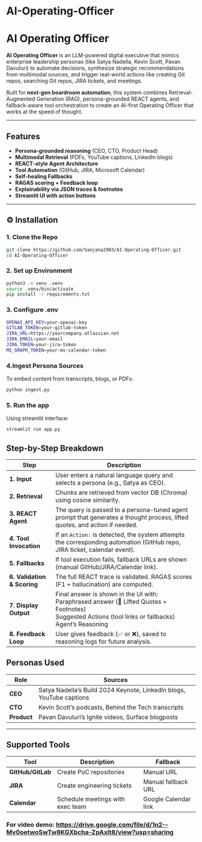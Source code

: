 # AI-Operating-Officer

# AI Operating Officer

**AI Operating Officer** is an LLM-powered digital executive that mimics enterprise leadership personas (like Satya Nadella, Kevin Scott, Pavan Davuluri) to automate decisions, synthesize strategic recommendations from multimodal sources, and trigger real-world actions like creating Git repos, searching Git repos, JIRA tickets, and meetings.

Built for **next-gen boardroom automation**, this system combines Retrieval-Augmented Generation (RAG), persona-grounded REACT agents, and fallback-aware tool orchestration to create an AI-first Operating Officer that works at the speed of thought.

---

## Features

- **Persona-grounded reasoning** (CEO, CTO, Product Head)
- **Multimodal Retrieval** (PDFs, YouTube captions, LinkedIn blogs)
- **REACT-style Agent Architecture**
- **Tool Automation** (GitHub, JIRA, Microsoft Calendar)
- **Self-healing Fallbacks**
- **RAGAS scoring + Feedback loop**
- **Explainability via JSON traces & footnotes**
- **Streamlit UI with action buttons**

---

## ⚙️ Installation

### 1. Clone the Repo

```bash
git clone https://github.com/Sanjana2903/AI-Operating-Officer.git
cd AI-Operating-Officer
```
### 2. Set up Environment
```bash
python3 -m venv .venv
source .venv/bin/activate
pip install -r requirements.txt
```
### 3. Configure .env
```bash
OPENAI_API_KEY=your-openai-key
GITLAB_TOKEN=your-gitlab-token
JIRA_URL=https://yourcompany.atlassian.net
JIRA_EMAIL=your-email
JIRA_TOKEN=your-jira-token
MS_GRAPH_TOKEN=your-ms-calendar-token
```
### 4.Ingest Persona Sources

To embed content from transcripts, blogs, or PDFs:
```bash
python ingest.py
```
### 5. Run the app

Using streamlit interface:
```bash
streamlit run app.py
```

## Step-by-Step Breakdown

| Step | Description |
|------|-------------|
| **1. Input** | User enters a natural language query and selects a persona (e.g., Satya as CEO). |
| **2. Retrieval** | Chunks are retrieved from vector DB (Chroma) using cosine similarity. |
| **3. REACT Agent** | The query is passed to a persona-tuned agent prompt that generates a thought process, lifted quotes, and action if needed. |
| **4. Tool Invocation** | If an `Action:` is detected, the system attempts the corresponding automation (GitHub repo, JIRA ticket, calendar event). |
| **5. Fallbacks** | If tool execution fails, fallback URLs are shown (manual GitHub/JIRA/Calendar link). |
| **6. Validation & Scoring** | The full REACT trace is validated. RAGAS scores (F1 + hallucination) are computed. |
| **7. Display Output** | Final answer is shown in the UI with:<br> Paraphrased answer (📘 Lifted Quotes + Footnotes)<br> Suggested Actions (tool links or fallbacks)<br> Agent’s Reasoning |
| **8. Feedback Loop** | User gives feedback (✅ or ❌), saved to reasoning logs for future analysis. |

## Personas Used

| Role     | Sources                                                                 |
|----------|-------------------------------------------------------------------------|
| **CEO**  | Satya Nadella’s Build 2024 Keynote, LinkedIn blogs, YouTube captions    |
| **CTO**  | Kevin Scott’s podcasts, Behind the Tech transcripts                      |
| **Product** | Pavan Davuluri’s Ignite videos, Surface blogposts                    |

---

## Supported Tools

| Tool          | Description                      | Fallback                |
|---------------|----------------------------------|-------------------------|
| **GitHub/GitLab** | Create PoC repositories        | Manual URL              |
| **JIRA**      | Create engineering tickets       | Manual fallback URL     |
| **Calendar**  | Schedule meetings with exec team | Google Calendar link    |

### For video demo: https://drive.google.com/file/d/1n2--Mv0oetwoSwTw8KGXbcha-ZpAxlt8/view?usp=sharing
